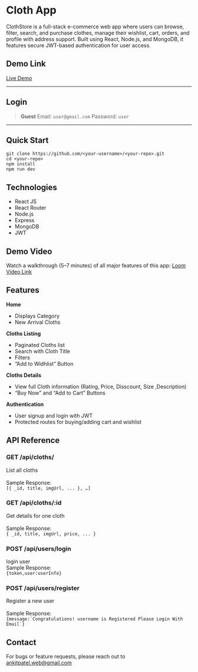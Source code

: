 
# Cloth App

 ClothStore is a full-stack e-commerce web app where users can browse, filter, search, and purchase clothes, manage their wishlist, cart, orders, and profile with address support. Built using React, Node.js, and MongoDB, it features secure JWT-based authentication for user access.

## Demo Link

[Live Demo](https://clothstoreapp.vercel.app)  

---

## Login

> **Guest**
> Email: `user@gmail.com`
> Password: `user`

---

## Quick Start

```
git clone https://github.com/<your-username>/<your-repo>.git
cd <your-repo>
npm install
npm run dev 
```

## Technologies
- React JS
- React Router
- Node.js
- Express
- MongoDB
- JWT

## Demo Video
Watch a walkthrough (5–7 minutes) of all major features of this app:
[Loom Video Link](https://drive.google.com/file/d/1PnUL1jwAQJVbEjOu1fh0wQsHPA2VfWTR/view?usp=sharing)

## Features
**Home**
- Displays Category
- New Arrival Cloths

**Cloths Listing**
- Paginated Cloths list
- Search with Cloth Title
- Filters
- “Add to Widhlist” Button

**Cloths Details**
- View full Cloth information (Rating, Price, Disscount, Size ,Description)
- “Buy Now” and “Add to Cart” Buttons

**Authentication**
- User signup and login with JWT
- Protected routes for buying/adding cart and wishlist

## API Reference

### **GET	/api/cloths/**<br>	 
List all cloths<br>	 
Sample Response:<br>
```[{ _id, title, imgUrl, ... }, …]```

### **GET	/api/cloths/:id**<br>	 	
Get details for one cloth<br>		
Sample Response:<br>
```{ _id, title, imgUrl, price, ... }```

### **POST	/api/users/login**<br> 	
login user <br>	
Sample Response:<br>
```{token,user:userInfo}```

### **POST	/api/users/register**<br>  	
Register a new user<br> 	 
Sample Response:<br> 
```{message:`Congratulations! username is Registered Please Login With Email`}```

## Contact
For bugs or feature requests, please reach out to ankitpatel.web@gmail.com
